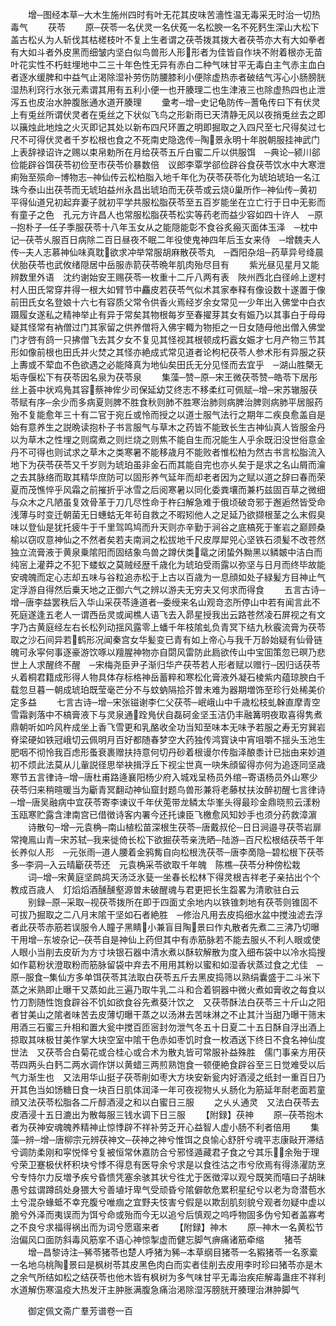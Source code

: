 <!-- { "loadSidebar": true } -->
　　增─图经本草─大木生施州四时有叶无花其皮味苦濇性温无毒采无时治一切热毒气
　　茯苓
　　原─茯苓一名伏灵一名伏菟一名松腴一名不死麫生深山大松下盖古松乆为人斩伐其枯槎枝叶不复上生者谓之茯苓拨其拨大者茯苓亦大有大如拳者有大如斗者外皮黑而细皱内坚白似鸟兽形人形形者为佳皆自作块不附着根亦无苗叶花实性不朽蛀埋地中二三十年色性无异有赤白二种气味甘平无毒白主气赤主血白者逐水缓脾和中益气止渇除湿补劳伤防腰膝利小便除虚热赤者破结气泻心小肠膀胱湿热利窍行水张元素谓其用有五利小便一也开腠理二也生津液三也除虚热四也止泄泻五也皮治水肿腹胀通水道开腠理
　　彚考─增─史记龟防传─蓍龟传曰下有伏灵上有兎丝所谓伏灵者在兎丝之下状似飞鸟之形新雨已天清静无风以夜捎兎丝去之即以簼烛此地烛之火灭即记其处以新布四尺环置之明即掘取之入四尺至七尺得矣过七尺不可得伏灵者千岁松根也食之不死南史隐逸传─陶景永明十年脱朝服挂神武门上表辞禄诏许之赐以束帛勅所在月给茯苓五斤白蜜二斤以供服饵　─典论─颍川郤俭能辟谷饵茯苓初俭至市茯苓价暴数倍　议郎李覃学郤俭辟谷食茯苓饮水中大寒泄痢殆至殒命─博物志─神仙传云松柏脂入地千年化为茯苓茯苓化为琥珀琥珀一名江珠今泰山出茯苓而无琥珀益州永昌出琥珀而无茯苓或云烧巢所作─神仙传─黄初平得仙道兄初起弃妻子就初平学共服松脂茯苓至五百岁能坐在立亡行于日中无影而有童子之色　孔元方许昌人也常服松脂茯苓松实等药老而益少容如四十许人　─原─抱朴子─任子季服茯苓十八年玉女从之能隠能彰不食谷炙瘢灭面体玉泽　─枕中记─茯苓乆服百日病除二百日昼夜不眠二年役使鬼神四年后玉女来侍　─增魏夫人传─夫人志慕神仙味真耽欲求冲举常服胡麻散茯苓丸　─酉阳杂俎─药草异号绛晨伏胎茯苓也武攸绪隠居中岳服赤箭茯苓晩年肌肉殆尽目有
　　紫光昼见星月又能辨数里外语　沈约谢始安王赐茯苓一枚重十二斤八两有表　陜州西北白径岭上逻村村人田氏常穿井得一根大如臂节中麤皮若茯苓气似术其家奉释有像设数十遂置于像前田氏女名登娘十六七有容质父常令供香火焉经岁余女常见一少年出入佛堂中白衣蹑履女遂私之精神举止有异于常矣其物根每岁至春擢芽其女有娠乃以其事白于母母疑其怪常有衲僧过门其家留之供养僧将入佛宇輙为物拒之一日女随母他出僧入佛堂门才啓有鸽一只拂僧飞去其夕女不复见其怪视其根顿成朽蠧女娠才七月产物三节其形如像前根也田氏并火焚之其怪亦絶成式常见道者论枸杞茯苓人参术形有异服之获上夀或不荤血不色欲遇之必能降真为地仙矣田氏无分见怪而去宜乎　─湖山胜槩无垢寺偃松下有茯苓因名泉为茯苓泉
　　集藻─赞─原─宋王微茯苓赞─皓苓下居彤丝上荟中状鸡鳬其容蔡神侔少司保延幼艾终志不移柔红可佩赋─增─宋苏辙服茯苓赋有序─余少而多病夏则脾不胜食秋则肺不胜寒治肺则病脾治脾则病肺平居服药殆不复能愈年三十有二官于宛丘或怜而授之以道士服气法行之期年二疾良愈盖自是始有意养生之説晩读抱朴子书言服气与草木之药皆不能致长生古神仙真人皆服金丹以为草木之性埋之则腐煮之则烂烧之则焦不能自生而况能生人乎余既汨没世俗意金丹不可得也则试求之草木之类寒暑不能移歳月不能败者惟松柏为然古书言松脂流入地下为茯苓茯苓又千岁则为琥珀虽非金石而其能自完也亦乆矣于是求之名山屑而瀹之去其脉络而取其精华庶防可以固形养气延年而却老者因为之赋以道之辞曰春而荣夏而茂憔悴乎风霜之前摧折乎冰雪之后阅寒暑以同化委粪壤而兼朽兹固百草之微细与众木之凡陋虽复效骨革于刀几尽性命于杵臼解急难于俄顷破竒邪于邂逅然皆受命浅薄与时变迁朝菌无日蟪蛄无年茍自救之不暇矧他人之足延乃欲撷根茎之么末假臭味以登仙是犹托疲牛于千里驾鸣鸠而升天则亦辛勤于涧谷之底槁死于峯岩之巅顾桑榆以窃叹意神仙之不然者矣若夫南涧之松拔地千尺皮厚犀兕心坚铁石须髪不改苍然独立流膏液于黄泉乗隂阳而固结象鸟兽之蹲伏类鼋之闭蛰外黝黑以鳞皴中洁白而纯宻上灌莽之不犯下蝼蚁之莫贼经歴千歳化为琥珀受雨露以弥坚与日月而终毕故能安魂魄而定心志却五味与谷粒追赤松于上古以百歳为一息顔如处子緑髪方目神止气定浮游自得然后乗天地之正御六气之辨以游夫无穷夫又何求而得食
　　五言古诗─增─唐李益罢秩后入华山采茯苓逄道者─委绶来名山观竒恣所停山中若有闻言此不死庭遂逢五老人一谓西岳灵或闻樵人语飞去入昴星授我出云路苍然凌石屏视之有文字乃古黄庭经左右长松列动揺风露零上蟠千年枝隂虬负青冥下结九秋霰流膏为茯苓取之沙石间异若鹤形况闻秦宫女华髪变已青有如上帝心与我千万龄始疑有仙骨链魄可永寜何事逐豪游饮啄以羶腥神物亦自閟风雷防此扃欲传山中宝囬策忽已暝乃悲世上人求醒终不醒　─宋梅尧臣尹子渐归华产茯苓若人形者赋以赠行─因归话茯苓乆着桐君籍成形得人物具体存标格神岳蓄粹和寒松化膏液外凝石棱紫内蕴琼腴白千载忽旦暮一朝成琥珀既莹毫芒分不与蚊蚋隔拾芥曽未难为器期増饰至珍行处稀美价定多益
　　七言古诗─增─宋张镃谢李仁父茯苓─岷峨山中千歳松枝虬榦直摩青空雪霜剥落中不槁膏液下与灵泉通跧鳬伏自磊砢金坚玉洁仍丰融篝明夜取喜得隽煮鼎朝听如吟风杵成坐上香飞雪更和乳酪收全功当知至味本无味予若服之寿无穷巽岩脊梁硬如铁冠峨切云佩明月百好都随春梦空大药独传鸿寳诀中宵咀嚼不揺头玉池生肥咽不彻怜我百虑形蚤衰裹赠扶持意何切丹砂着根谩尔传脂泽酿黍计已拙由来妙道初不烦此法莫从儿軰説径思举袂揖浮丘下视尘世真一吷朱顔留得亦何为追逐同坚歳寒节五言律诗─增─唐杜甫路逄襄阳杨少府入城戏呈杨员外绾─寄语杨员外山寒少茯苓归来稍暄暖当为斸青冥翻动神仙窟封题鸟兽形兼将老藤杖扶汝醉初醒七言律诗─增─唐吴融病中宜茯苓寄李谏议千年伏莵带龙鳞太华峯头得最珍金鼎晓煎云漾粉玉瓯寒贮露含津南宫已借徴诗客内署今还托谏臣飞檄愈风知妙手也须分药救漳濵
　　诗散句─增─元袁桷─南山植松苗深根生茯苓─唐戴叔伦─日日涧邉寻茯苓岩扉常掩鳯山青─宋苏轼─我来徙倚长松下欲掘茯苓亲洗晒─陆游─百尺松根结茯苓千年长养似人形　─元张雨─道人腰着金鸦觜自向松根洗茯苓─唐李啇隐─碧松根下茯苓多─李洞─入云晴斸茯苓还　元袁桷采苓欲取千年魄　陈樵─茯苓分种傍松栽
　　词─增─宋黄庭坚鹧鸪天汤泛氷甆一坐春长松林下得灵根吉祥老子亲拈出个个教成百歳人　灯熖熖酒醺醺壑源曽未破醒魂与君更把长生盌畧为清歌驻白云
　　别録─原─采取─视茯苓拨所在即于四面丈余地内以铁锥刺地有茯苓则锥固不可拔乃掘取之二八月末隂干坚如石者絶胜　─修治凡用去皮捣细水盆中搅浊滤去浮者此茯苓赤筋若误服令人瞳子黑睛小兼盲目陶景曰作丸散者先煮二三沸乃切曝干用增─东坡杂记─茯苓自是神仙上药但其中有赤筋脉若不能去服乆不利人眼或使人眼小当削去皮斫为方寸块银石器中清水煮以酥软解散为度入细布袋中以冷水捣搜如作葛粉状澄取粉而筋脉留袋中弃去不用用其粉以蜜和如湿香状蒸过食之尤佳　─原─服食─集仙方多单饵茯苓其法取白茯苓五斤去黑皮捣筛以熟绢囊盛于二斗米下蒸之米熟即止曝干又蒸如此三遍乃取牛乳二斗和合着铜器中微火煮如膏收之每食以竹刀割随性饱食辟谷不饥如欲食谷先煮葵汁饮之　又茯苓酥法白茯苓三十斤山之阳者甘美山之隂者味苦去皮薄切曝干蒸之以汤淋去苦味淋之不止其汁当甜乃曝干筛末用酒三石蜜三升相和置大瓮中搅百匝宻封勿泄气冬五十日夏二十五日酥自浮出酒上掠取其味极甘美作掌大块空室中隂干色赤如枣饥时食一枚酒送下终日不食名神仙度世法　又茯苓合白菊花或合桂心或合术为散丸皆可常服补益殊胜　儒门事亲方用茯苓四两头白麫二两水调作饼以黄蜡三两煎熟饱食一顿便絶食辟谷至三日觉难受以后气力渐生也　又法用华山挺子茯苓削如枣大方块安新瓮内好酒浸之纸封一重百日乃开其色当如饧糖日食一块百日肌体润泽一年可夜视物乆乆肠化为筋延年耐老面若童顔又法茯苓松脂各二斤醇酒浸之和以白蜜日三服
　　之乆乆通灵　又法白茯苓去皮酒浸十五日漉出为散每服三钱水调下日三服
　　【附録】茯神
　　原─茯苓抱木者为茯神安魂魄养精神止惊悸辟不祥补劳乏开心益智人虚小肠不利者倍用
　　集藻─辨─增─唐柳宗元辨茯神文─茯神之神兮惟饵之良愉心舒肝兮魂平志康敺开滞结兮调防柔刚和寜悦怿兮复被恒常休嘉防合兮邪怪遁藏君子食之兮其乐余殆于理兮荣卫蹇极伏杯积块兮悸不得息有医导余兮求是以食徃沽之市兮欣焉有得涤濯防烹兮专恃尔力反増予疾兮昏愦凭塞余骇其状兮徃尤于医徴滓以观兮既笑而嘻曰子胡昧愚兮兹谓蹲鸱处身猥大兮善埴圩卑气受顽昏兮隂僻欹危累积星纪兮以老为竒潜苞水土兮混杂蝝蚳不幸充腹兮唯痼之宜野夫忮害兮假是以欺刮肌刻貌兮观者勿疑中虚以脆兮外泽而夷误而为饵兮命或殆而今无以追兮后慎观之呜呼物固多伪兮知者盖寡考之不良兮求福得祸出而为词兮愿寤来者
　　【附録】神木
　　原─神木一名黄松节治偏风口面防斜毒风筋挛不语心神惊掣虚而健忘脚气痹痛诸筋牵缩
　　猪苓
　　增─昌黎诗注─豨苓猪苓也楚人呼猪为豨─本草纲目猪苓一名豭猪苓一名豕槖一名地乌桃陶景曰是枫树苓其皮黑色肉白而实者佳削去皮用李时珍曰猪苓亦是木之余气所结如松之结茯苓也他木皆有枫树为多气味甘平无毒治疾疟解毒蛊疰不祥利水道解伤寒温疫大热发汗主肿胀满腹急痛治渇除湿泻膀胱开腠理治淋肿脚气












　　御定佩文斋广羣芳谱卷一百
